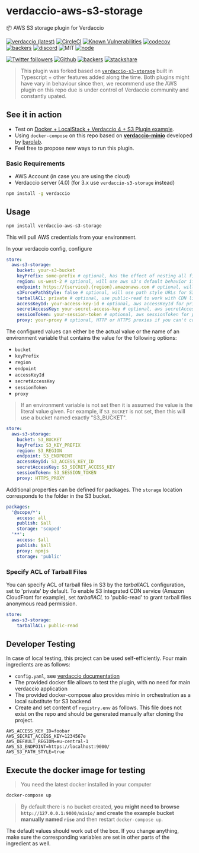 # verdaccio-aws-s3-storage

📦 AWS S3 storage plugin for Verdaccio

[![verdaccio (latest)](https://img.shields.io/npm/v/verdaccio-aws-s3-storage/latest.svg)](https://www.npmjs.com/package/verdaccio-aws-s3-storage)
[![CircleCI](https://circleci.com/gh/verdaccio/verdaccio-aws-s3-storage/tree/master.svg?style=svg)](https://circleci.com/gh/verdaccio/verdaccio-aws-s3-storage/tree/master)
[![Known Vulnerabilities](https://snyk.io/test/github/verdaccio/verdaccio-aws-s3-storage/badge.svg?targetFile=package.json)](https://snyk.io/test/github/verdaccio/verdaccio-aws-s3-storage?targetFile=package.json)
[![codecov](https://codecov.io/gh/verdaccio/verdaccio-aws-s3-storage/branch/master/graph/badge.svg)](https://codecov.io/gh/verdaccio/verdaccio-aws-s3-storage)
[![backers](https://opencollective.com/verdaccio/tiers/backer/badge.svg?label=Backer&color=brightgreen)](https://opencollective.com/verdaccio)
[![discord](https://img.shields.io/discord/388674437219745793.svg)](http://chat.verdaccio.org/)
![MIT](https://img.shields.io/github/license/mashape/apistatus.svg)
[![node](https://img.shields.io/node/v/verdaccio-aws-s3-storage/latest.svg)](https://www.npmjs.com/package/verdaccio-aws-s3-storage)

[![Twitter followers](https://img.shields.io/twitter/follow/verdaccio_npm.svg?style=social&label=Follow)](https://twitter.com/verdaccio_npm)
[![Github](https://img.shields.io/github/stars/verdaccio/verdaccio.svg?style=social&label=Stars)](https://github.com/verdaccio/verdaccio/stargazers)
[![backers](https://opencollective.com/verdaccio/tiers/backer/badge.svg?label=Backer&color=brightgreen)](https://opencollective.com/verdaccio)
[![stackshare](https://img.shields.io/badge/Follow%20on-StackShare-blue.svg?logo=stackshare&style=flat)](https://stackshare.io/verdaccio)


> This plugin was forked based on [`verdaccio-s3-storage`](https://github.com/Remitly/verdaccio-s3-storage) built in Typescript + other features added along 
the time. Both plugins might have vary in behaviour since then, we recommend use the AWS plugin on this repo due
is under control of Verdaccio community and constantly upated. 

## See it in action

* Test on [Docker + LocalStack + Verdaccio 4 + S3 Plugin example](https://github.com/verdaccio/docker-examples/tree/master/amazon-s3-docker-example).
* Using `docker-compose` on this repo based on [**verdaccio-minio**](https://github.com/barolab/verdaccio-minio) developed by [barolab](https://github.com/barolab).
* Feel free to propose new ways to run this plugin. 

### Basic Requirements

* AWS Account (in case you are using the cloud)
* Verdaccio server (4.0) (for 3.x use `verdaccio-s3-storage` instead)

```bash
npm install -g verdaccio
```

## Usage

```bash
npm install verdaccio-aws-s3-storage
```

This will pull AWS credentials from your environment.

In your verdaccio config, configure

```yaml
store:
  aws-s3-storage:
    bucket: your-s3-bucket
    keyPrefix: some-prefix # optional, has the effect of nesting all files in a subdirectory
    region: us-west-2 # optional, will use aws s3's default behavior if not specified
    endpoint: https://{service}.{region}.amazonaws.com # optional, will use aws s3's default behavior if not specified
    s3ForcePathStyle: false # optional, will use path style URLs for S3 objects
    tarballACL: private # optional, use public-read to work with CDN like Amazon CloudFront
    accessKeyId: your-access-key-id # optional, aws accessKeyId for private S3 bucket
    secretAccessKey: your-secret-access-key # optional, aws secretAccessKey for private S3 bucket
    sessionToken: your-session-token # optional, aws sessionToken for private S3 bucket
    proxy: your-proxy # optional, HTTP or HTTPS proxies if you can't connect to internet directly
```

The configured values can either be the actual value or the name of an environment variable that contains the value for the following options:

- `bucket`
- `keyPrefix`
- `region`
- `endpoint`
- `accessKeyId`
- `secretAccessKey`
- `sessionToken`
- `proxy`

> If an environment variable is not set then it is assumed the value is the literal value given. For example, if `S3_BUCKET` is not set, then this will use a bucket named exactly "S3_BUCKET".

```yaml
store:
  aws-s3-storage:
    bucket: S3_BUCKET
    keyPrefix: S3_KEY_PREFIX
    region: S3_REGION
    endpoint: S3_ENDPOINT
    accessKeyId: S3_ACCESS_KEY_ID
    secretAccessKey: S3_SECRET_ACCESS_KEY
    sessionToken: S3_SESSION_TOKEN
    proxy: HTTPS_PROXY
```

Additional properties can be defined for packages. The `storage` location corresponds to the folder in the S3 bucket.

```yaml
packages:
  '@scope/*':
    access: all
    publish: $all
    storage: 'scoped'
  '**':
    access: $all
    publish: $all
    proxy: npmjs
    storage: 'public'
```

### Specify ACL of Tarball Files

You can specify ACL of tarball files in S3 by the *tarballACL* configuration, set to 'private' by default. To enable S3 integrated CDN service (Amazon CloudFront for example), set *tarballACL* to 'public-read' to grant tarball files anonymous read permission.

```yaml
store:
  aws-s3-storage:
    tarballACL: public-read
```

## Developer Testing

In case of local testing, this project can be used self-efficiently. Four main ingredients are as follows:

* `config.yaml`, see [verdaccio documentation](https://verdaccio.org/docs/en/configuration.html)
* The provided docker file allows to test the plugin, with no need for main verdaccio application
* The provided docker-compose also provides minio in orchestration as a local substitute for S3 backend
* Create and set content of `registry.env` as follows. This file does not exist on the repo and should be generated manually after cloning the project.

```
AWS_ACCESS_KEY_ID=foobar
AWS_SECRET_ACCESS_KEY=1234567e
AWS_DEFAULT_REGION=eu-central-1
AWS_S3_ENDPOINT=https://localhost:9000/
AWS_S3_PATH_STYLE=true
```

## Execute the docker image for testing

> You need the latest docker installed in your computer

```bash
docker-compose up
```

> By default there is no bucket created, **you might need to browse `http://127.0.0.1:9000/minio/` and create
the example bucket manually named `rise`** and then restart `docker-compose up`.

The default values should work out of the box. If you change anything, make sure the corresponding variables are set in
other parts of the ingredient as well.
